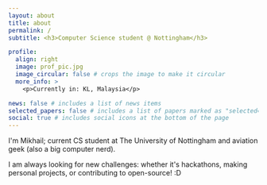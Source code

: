 ```yaml
---
layout: about
title: about
permalink: /
subtitle: <h3>Computer Science student @ Nottingham</h3>

profile:
  align: right
  image: prof_pic.jpg
  image_circular: false # crops the image to make it circular
  more_info: >
    <p>Currently in: KL, Malaysia</p>

news: false # includes a list of news items
selected_papers: false # includes a list of papers marked as "selected={true}"
social: true # includes social icons at the bottom of the page
---
```


I'm Mikhail; current CS student at The University of Nottingham and aviation geek (also a big computer nerd).

I am always looking for new challenges: whether it's hackathons, making personal projects, or contributing to open-source! :D

